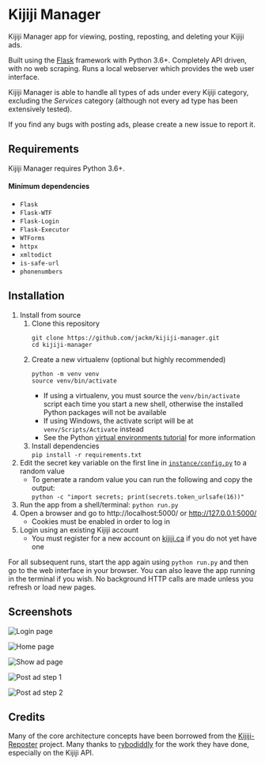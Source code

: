 # Kijiji Manager

Kijiji Manager app for viewing, posting, reposting, and deleting your Kijiji ads.

Built using the [Flask](https://flask.palletsprojects.com/) framework with Python 3.6+.
Completely API driven, with no web scraping. Runs a local webserver which provides the web user interface.

Kijiji Manager is able to handle all types of ads under every Kijiji category, excluding the _Services_ category (although not every ad type has been extensively tested).

If you find any bugs with posting ads, please create a new issue to report it.

## Requirements

Kijiji Manager requires Python 3.6+.

#### Minimum dependencies

* `Flask`
* `Flask-WTF`
* `Flask-Login`
* `Flask-Executor`
* `WTForms`
* `httpx`
* `xmltodict`
* `is-safe-url`
* `phonenumbers`

## Installation

1. Install from source
    1. Clone this repository
       ```
       git clone https://github.com/jackm/kijiji-manager.git
       cd kijiji-manager
       ```
    1. Create a new virtualenv (optional but highly recommended)
       ```
       python -m venv venv
       source venv/bin/activate
       ```
       * If using a virtualenv, you must source the `venv/bin/activate` script each time you start a new shell, otherwise the installed Python packages will not be available
       * If using Windows, the activate script will be at `venv/Scripts/Activate` instead
       * See the Python [virtual environments tutorial](https://docs.python.org/3.6/tutorial/venv.html) for more information
    1. Install dependencies\
       `pip install -r requirements.txt`
1. Edit the secret key variable on the first line in [`instance/config.py`](instance/config.py) to a random value
    * To generate a random value you can run the following and copy the output:\
      `python -c "import secrets; print(secrets.token_urlsafe(16))"`
1. Run the app from a shell/terminal: `python run.py`
1. Open a browser and go to http://localhost:5000/ or http://127.0.0.1:5000/
    * Cookies must be enabled in order to log in
1. Login using an existing Kijiji account
    * You must register for a new account on [kijiji.ca](https://www.kijiji.ca/) if you do not yet have one

For all subsequent runs, start the app again using `python run.py` and then go to the web interface in your browser.
You can also leave the app running in the terminal if you wish.
No background HTTP calls are made unless you refresh or load new pages.

## Screenshots

![Login page](https://user-images.githubusercontent.com/4127823/86979816-3ccf8980-c150-11ea-9b16-1d4a9612ad6b.png)

![Home page](https://user-images.githubusercontent.com/4127823/94874784-dee5d180-0420-11eb-802c-2cb8c55f7bb4.png)

![Show ad page](https://user-images.githubusercontent.com/4127823/86979503-8075c380-c14f-11ea-997b-1ecf84066c2e.png)

![Post ad step 1](https://user-images.githubusercontent.com/4127823/86979508-823f8700-c14f-11ea-963a-4366119303d2.png)

![Post ad step 2](https://user-images.githubusercontent.com/4127823/86979510-8370b400-c14f-11ea-8293-13846c1c8c40.png)

## Credits

Many of the core architecture concepts have been borrowed from the [Kijiji-Reposter](https://github.com/rybodiddly/Kijiji-Reposter/) project.
Many thanks to [rybodiddly](https://github.com/rybodiddly/) for the work they have done, especially on the Kijiji API.
